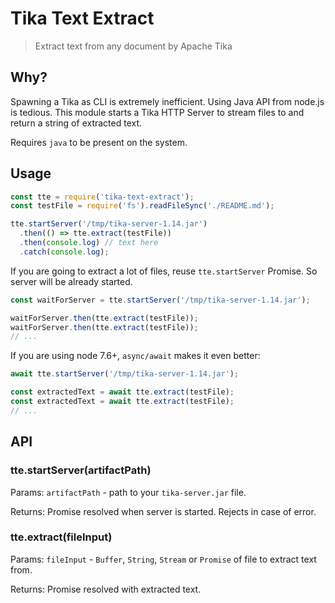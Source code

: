 # Tika Text Extract

> Extract text from any document by Apache Tika

## Why?

Spawning a Tika as CLI is extremely inefficient.
Using Java API from node.js is tedious.
This module starts a Tika HTTP Server to stream files to
and return a string of extracted text.

Requires `java` to be present on the system.

## Usage

```javascript
const tte = require('tika-text-extract');
const testFile = require('fs').readFileSync('./README.md');

tte.startServer('/tmp/tika-server-1.14.jar')
  .then(() => tte.extract(testFile))
  .then(console.log) // text here
  .catch(console.log);
```

If you are going to extract a lot of files, reuse `tte.startServer` Promise.
So server will be already started.

```javascript
const waitForServer = tte.startServer('/tmp/tika-server-1.14.jar');

waitForServer.then(tte.extract(testFile));
waitForServer.then(tte.extract(testFile));
// ...
```

If you are using node 7.6+, `async/await` makes it even better:

```javascript
await tte.startServer('/tmp/tika-server-1.14.jar');

const extractedText = await tte.extract(testFile);
const extractedText = await tte.extract(testFile);
// ...
```

## API

### tte.startServer(artifactPath)

Params: `artifactPath` - path to your `tika-server.jar` file.

Returns: Promise resolved when server is started. Rejects in case of error.

### tte.extract(fileInput)

Params: `fileInput` - `Buffer`, `String`, `Stream` or `Promise` of file to extract text from.

Returns: Promise resolved with extracted text.
